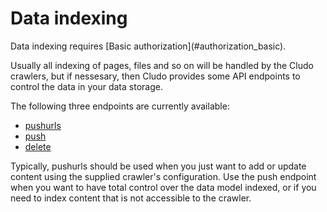 <h1 id="data-indexing">Data&nbsp;indexing</h1>

<aside class="warning">
Data indexing requires [Basic authorization](#authorization_basic).
</aside>


Usually all indexing of pages, files and so on will be handled by the Cludo crawlers, but if nessesary, then Cludo provides some API endpoints to control the data in your data storage.

The following three endpoints are currently available:

* [pushurls](#data-indexing_pushurls)
* [push](#data-indexing_push)
* [delete](#data-indexing_delete)

Typically, pushurls should be used when you just want to add or update content using the supplied crawler's configuration. Use the push endpoint when you want to have total control over the data model indexed, or if you need to index content that is not accessible to the crawler.